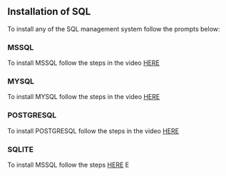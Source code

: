 ## Installation of SQL
To install any of the SQL management system follow the prompts below:

### MSSQL
To install MSSQL follow the steps in the video [HERE](https://youtu.be/C_KeaoJ6-Gc)


### MYSQL
To install MYSQL follow the steps in the video [HERE](https://youtu.be/tFBGj_xDu34)


### POSTGRESQL
To install POSTGRESQL follow the steps in the video [HERE](https://youtu.be/C_KeaoJ6-Gc)


### SQLITE 
To install MSSQL follow the steps [HERE](https://youtu.be/wXEZZ2JT3-k)
E